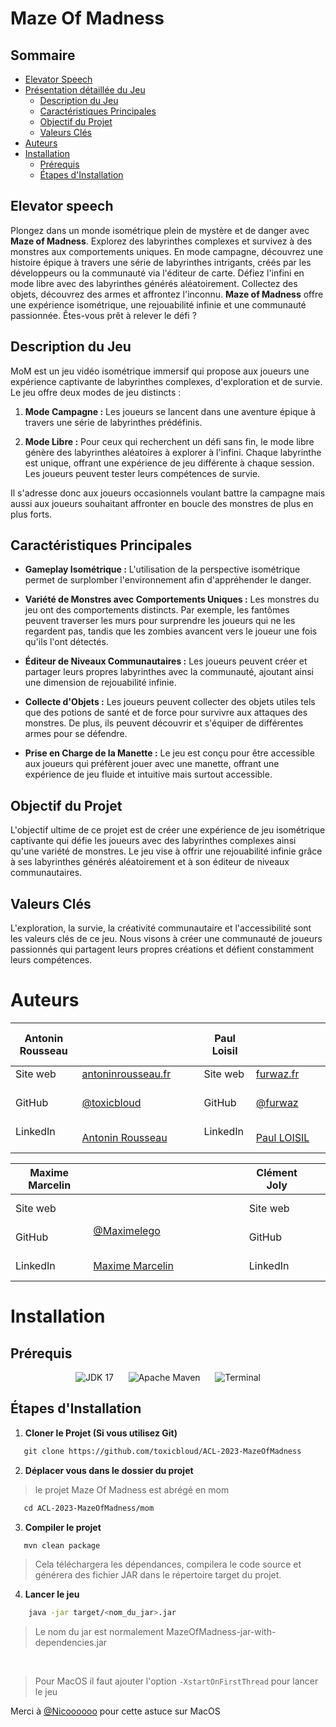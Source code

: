 # Maze Of Madness

## Sommaire
- [Elevator Speech](#elevator-speech)
- [Présentation détaillée du Jeu](#description-du-jeu)
  - [Description du Jeu](#description-du-jeu)
  - [Caractéristiques Principales](#caractéristiques-principales)
  - [Objectif du Projet](#objectif-du-projet)
  - [Valeurs Clés](#valeurs-clés)
- [Auteurs](#auteurs)
- [Installation](#installation)
  - [Prérequis](#prérequis)
  - [Étapes d'Installation](#étapes-dinstallation)

## Elevator speech
Plongez dans un monde isométrique plein de mystère et de danger avec **Maze of Madness**. Explorez des labyrinthes complexes et survivez à des monstres aux comportements uniques. En mode campagne, découvrez une histoire épique à travers une série de labyrinthes intrigants, créés par les développeurs ou la communauté via l'éditeur de carte. Défiez l'infini en mode libre avec des labyrinthes générés aléatoirement. Collectez des objets, découvrez des armes et affrontez l'inconnu. **Maze of Madness** offre une expérience isométrique, une rejouabilité infinie et une communauté passionnée. Êtes-vous prêt à relever le défi ?

## Description du Jeu
MoM est un jeu vidéo isométrique immersif qui propose aux joueurs une expérience captivante de labyrinthes complexes, d'exploration et de survie. Le jeu offre deux modes de jeu distincts :

1. **Mode Campagne :** Les joueurs se lancent dans une aventure épique à travers une série de labyrinthes prédéfinis.

2. **Mode Libre :** Pour ceux qui recherchent un défi sans fin, le mode libre génère des labyrinthes aléatoires à explorer à l'infini. Chaque labyrinthe est unique, offrant une expérience de jeu différente à chaque session. Les joueurs peuvent tester leurs compétences de survie.

Il s'adresse donc aux joueurs occasionnels voulant battre la campagne mais aussi aux joueurs souhaitant affronter en boucle des monstres de plus en plus forts.

## Caractéristiques Principales

- **Gameplay Isométrique :** L'utilisation de la perspective isométrique permet de surplomber l'environnement afin d'appréhender le danger.

- **Variété de Monstres avec Comportements Uniques :** Les monstres du jeu ont des comportements distincts. Par exemple, les fantômes peuvent traverser les murs pour surprendre les joueurs qui ne les regardent pas, tandis que les zombies avancent vers le joueur une fois qu'ils l'ont détectés.

- **Éditeur de Niveaux Communautaires :** Les joueurs peuvent créer et partager leurs propres labyrinthes avec la communauté, ajoutant ainsi une dimension de rejouabilité infinie.

- **Collecte d'Objets :** Les joueurs peuvent collecter des objets utiles tels que des potions de santé et de force pour survivre aux attaques des monstres. De plus, ils peuvent découvrir et s'équiper de différentes armes pour se défendre.

- **Prise en Charge de la Manette :** Le jeu est conçu pour être accessible aux joueurs qui préfèrent jouer avec une manette, offrant une expérience de jeu fluide et intuitive mais surtout accessible.

## Objectif du Projet
L'objectif ultime de ce projet est de créer une expérience de jeu isométrique captivante qui défie les joueurs avec des labyrinthes complexes ainsi qu'une variété de monstres. Le jeu vise à offrir une rejouabilité infinie grâce à ses labyrinthes générés aléatoirement et à son éditeur de niveaux communautaires.

## Valeurs Clés
L'exploration, la survie, la créativité communautaire et l'accessibilité sont les valeurs clés de ce jeu. Nous visons à créer une communauté de joueurs passionnés qui partagent leurs propres créations et défient constamment leurs compétences.

# Auteurs

Antonin Rousseau |                                                                             | Paul Loisil |                                                         |
---------------- | --------------------------------------------------------------------------- | ----------- | ------------------------------------------------------- |
Site web         | [antoninrousseau.fr](https://antoninrousseau.fr)                            | Site web    | [furwaz.fr](https://furwaz.fr)                          |
GitHub           | [@toxicbloud](https://github.com/toxicbloud)                                | GitHub      | [@furwaz](https://github.com/furwaz)                    |
LinkedIn         | [Antonin Rousseau](https://www.linkedin.com/in/antonin-rousseau-571280159/) | LinkedIn    | [Paul LOISIL](https://www.linkedin.com/in/loisil-paul/) |

| Maxime Marcelin |                                                                           | Clément Joly |     |
| --------------- | ------------------------------------------------------------------------- | ------------ | --- |
| Site web        |                                                                           | Site web     |     |
| GitHub          | [@Maximelego](https://github.com/Maximelego)                              | GitHub       |     |
| LinkedIn        | [Maxime Marcelin](https://www.linkedin.com/in/maxime-marcelin-a7b53225a/) | LinkedIn     |     |

# Installation

## Prérequis
<div align="center">

![JDK 17](https://img.shields.io/badge/JDK-17-red.svg) &nbsp;&nbsp;&nbsp;&nbsp; ![Apache Maven](https://badgen.net/badge/icon/Maven/red?icon=maven&label) &nbsp;&nbsp;&nbsp;&nbsp; ![Terminal](https://badgen.net/badge/icon/terminal?icon=terminal&label)

</div>

## Étapes d'Installation

1. **Cloner le Projet (Si vous utilisez Git)**
```bash
   git clone https://github.com/toxicbloud/ACL-2023-MazeOfMadness
```
2. **Déplacer vous dans le dossier du projet**
> le projet Maze Of Madness est abrégé en mom
```bash
   cd ACL-2023-MazeOfMadness/mom
```
3. **Compiler le projet**
```bash
   mvn clean package
```
> Cela téléchargera les dépendances, compilera le code source et générera des fichier JAR dans le répertoire target du projet.
4. **Lancer le jeu**
```bash
    java -jar target/<nom_du_jar>.jar
```
> Le nom du jar est normalement MazeOfMadness-jar-with-dependencies.jar

    
> Pour MacOS il faut ajouter l'option `-XstartOnFirstThread` pour lancer le jeu
 

Merci à [@Nicoooooo](https://github.com/Nicoooooo) pour cette astuce sur MacOS